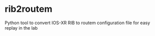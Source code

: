 # rib2routem
Python tool to convert IOS-XR RIB to routem configuration file for easy replay in the lab
